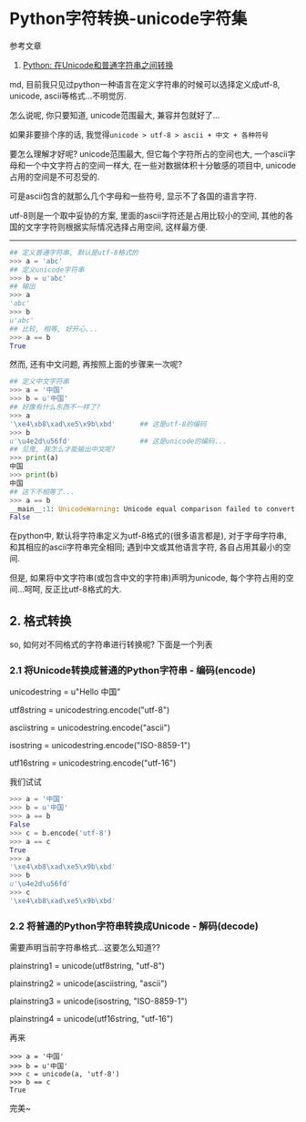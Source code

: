 # Python字符转换-unicode字符集

参考文章

1. [Python: 在Unicode和普通字符串之间转换](http://blog.csdn.net/u012448083/article/details/51918681)

md, 目前我只见过python一种语言在定义字符串的时候可以选择定义成utf-8, unicode, ascii等格式...不明觉厉.

怎么说呢, 你只要知道, unicode范围最大, 兼容并包就好了...

如果非要排个序的话, 我觉得`unicode > utf-8 > ascii + 中文 + 各种符号`

要怎么理解才好呢? unicode范围最大, 但它每个字符所占的空间也大, 一个ascii字母和一个中文字符占的空间一样大, 在一些对数据体积十分敏感的项目中, unicode占用的空间是不可忍受的.

可是ascii包含的就那么几个字母和一些符号, 显示不了各国的语言字符.

utf-8则是一个取中妥协的方案, 里面的ascii字符还是占用比较小的空间, 其他的各国的文字字符则根据实际情况选择占用空间, 这样最方便.

------


```py
## 定义普通字符串, 默认是utf-8格式的
>>> a = 'abc'
## 定义unicode字符串
>>> b = u'abc'
## 输出
>>> a
'abc'
>>> b
u'abc'
## 比较, 相等, 好开心...
>>> a == b
True
```

然而, 还有中文问题, 再按照上面的步骤来一次呢?

```py
## 定义中文字符串
>>> a = '中国'
>>> b = u'中国'
## 好像有什么东西不一样了?
>>> a
'\xe4\xb8\xad\xe5\x9b\xbd'      ## 这是utf-8的编码
>>> b
u'\u4e2d\u56fd'                 ## 这是unicode的编码...
## 见鬼, 我怎么才能输出中文呢?
>>> print(a)
中国
>>> print(b)
中国
## 这下不相等了...
>>> a == b
__main__:1: UnicodeWarning: Unicode equal comparison failed to convert both arguments to Unicode - interpreting them as being unequal
False
```

在python中, 默认将字符串定义为utf-8格式的(很多语言都是), 对于字母字符串, 和其相应的ascii字符串完全相同; 遇到中文或其他语言字符, 各自占用其最小的空间.

但是, 如果将中文字符串(或包含中文的字符串)声明为unicode, 每个字符占用的空间...呵呵, 反正比utf-8格式的大.

## 2. 格式转换

so, 如何对不同格式的字符串进行转换呢? 下面是一个列表

### 2.1 将Unicode转换成普通的Python字符串 - 编码(encode)

unicodestring = u"Hello 中国"

utf8string = unicodestring.encode("utf-8")

asciistring = unicodestring.encode("ascii")

isostring = unicodestring.encode("ISO-8859-1")

utf16string = unicodestring.encode("utf-16")

我们试试

```py
>>> a = '中国'
>>> b = u'中国'
>>> a == b
False
>>> c = b.encode('utf-8')
>>> a == c
True
>>> a
'\xe4\xb8\xad\xe5\x9b\xbd'
>>> b
u'\u4e2d\u56fd'
>>> c
'\xe4\xb8\xad\xe5\x9b\xbd'
```

### 2.2 将普通的Python字符串转换成Unicode - 解码(decode)

需要声明当前字符串格式...这要怎么知道??

plainstring1 = unicode(utf8string, "utf-8")

plainstring2 = unicode(asciistring, "ascii")

plainstring3 = unicode(isostring, "ISO-8859-1")

plainstring4 = unicode(utf16string, "utf-16")

再来

```
>>> a = '中国'
>>> b = u'中国'
>>> c = unicode(a, 'utf-8')
>>> b == c
True
```

完美~